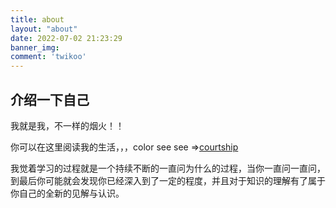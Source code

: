 ```yaml
---
title: about
layout: "about"
date: 2022-07-02 21:23:29
banner_img: 
comment: 'twikoo'
---
```


## 介绍一下自己

我就是我，不一样的烟火！！

你可以在这里阅读我的生活，，，color see see =>[courtship](https://dkl-justdoit.github.io)

我觉着学习的过程就是一个持续不断的一直问为什么的过程，当你一直问一直问，到最后你可能就会发现你已经深入到了一定的程度，并且对于知识的理解有了属于你自己的全新的见解与认识。
